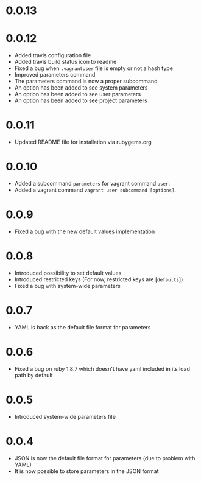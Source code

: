 # 0.0.13



# 0.0.12

* Added travis configuration file
* Added travis build status icon to readme
* Fixed a bug when `.vagrantuser` file is empty or not a hash type
* Improved parameters command
 * The parameters command is now a proper subcommand
 * An option has been added to see system parameters
 * An option has been added to see user parameters
 * An option has been added to see project parameters

# 0.0.11

* Updated README file for installation via rubygems.org

# 0.0.10

* Added a subcommand `parameters` for vagrant command `user`.
* Added a vagrant command `vagrant user subcommand [options]`.

# 0.0.9

* Fixed a bug with the new default values implementation

# 0.0.8

* Introduced possibility to set default values
* Introduced restricted keys (For now, restricted keys are [`defaults`])
* Fixed a bug with system-wide parameters

# 0.0.7

* YAML is back as the default file format for parameters

# 0.0.6

* Fixed a bug on ruby 1.8.7 which doesn't have yaml included in its load path by default

# 0.0.5

* Introduced system-wide parameters file

# 0.0.4

* JSON is now the default file format for parameters (due to problem with YAML)
* It is now possible to store parameters in the JSON format
